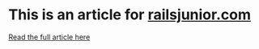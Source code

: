 # This is an article for [railsjunior.com](https://railsjunior.com/)
[Read the full article here](https://railsjunior.com/blog/sorcery-passwordless-authentication/)